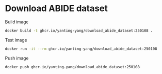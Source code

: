 # Download ABIDE dataset

Build image

```bash
docker build -t ghcr.io/yanting-yang/download_abide_dataset:250108 .
```

Test image

```bash
docker run -it --rm ghcr.io/yanting-yang/download_abide_dataset:250108
```

Push image

```bash
docker push ghcr.io/yanting-yang/download_abide_dataset:250108
```
